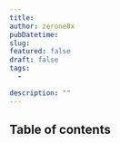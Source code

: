 ```yaml
---
title:
author: zerone0x
pubDatetime:
slug:
featured: false
draft: false
tags:
  -

description: ""
---
```


## Table of contents
